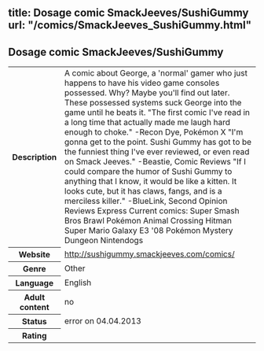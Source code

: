 title: Dosage comic SmackJeeves/SushiGummy
url: "/comics/SmackJeeves_SushiGummy.html"
---
Dosage comic SmackJeeves/SushiGummy
-----------------------------------------

<table class="comicinfo">
<tr>
<th>Description</th><td>A comic about George, a 'normal' gamer who just happens to have his video game consoles possessed. Why? Maybe you'll find out later. These possessed systems suck George into the game until he beats it. &quot;The first comic I've read in a long time that actually made me laugh hard enough to choke.&quot; -Recon Dye, Pokémon X &quot;I'm gonna get to the point. Sushi Gummy has got to be the funniest thing I've ever reviewed, or even read on Smack Jeeves.&quot; -Beastie, Comic Reviews &quot;If I could compare the humor of Sushi Gummy to anything that I know, it would be like a kitten. It looks cute, but it has claws, fangs, and is a merciless killer.&quot; -BlueLink, Second Opinion Reviews Express Current comics: Super Smash Bros Brawl Pokémon Animal Crossing Hitman Super Mario Galaxy E3 '08 Pokémon Mystery Dungeon Nintendogs</td>
</tr>
<tr>
<th>Website</th><td><a href="http://sushigummy.smackjeeves.com/comics/">http://sushigummy.smackjeeves.com/comics/</a></td>
</tr>
<tr>
<th>Genre</th><td>Other</td>
</tr>
<tr>
<th>Language</th><td>English</td>
</tr>
<tr>
<th>Adult content</th><td>no</td>
</tr>
<tr>
<th>Status</th><td>error on 04.04.2013</td>
</tr>
<tr>
<th>Rating</th><td><div class="g-plusone" data-size="standard" data-annotation="bubble"
 data-href="http://sushigummy.smackjeeves.com/comics/"></div></td>
</tr>
</table>
<script type="text/javascript">
  (function() {
    var po = document.createElement('script'); po.type = 'text/javascript'; po.async = true;
    po.src = 'https://apis.google.com/js/plusone.js';
    var s = document.getElementsByTagName('script')[0]; s.parentNode.insertBefore(po, s);
  })();
</script>
